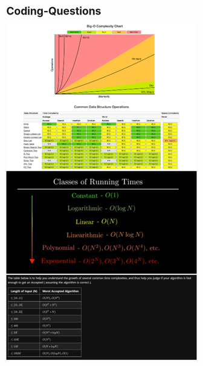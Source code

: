 # Coding-Questions
<img src="./StudyMaterial/BigONotation.png" alt = "Big O notation"/>
<img src="./StudyMaterial/RunTimeComplexity.PNG" alt = "Time complexity"/>
<img src="./StudyMaterial/inputTable.PNG" alt = "Input table"/>
